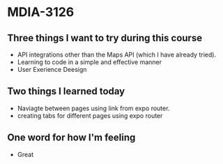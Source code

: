 # MDIA-3126

## Three things I want to try during this course 
- API integrations other than the Maps API (which I have already tried).
- Learning to code in a simple and effective manner
- User Exerience Deesign

## Two things I learned today
- Naviagte between pages using link from expo router.
- creating tabs for different pages using expo router

## One word for how I'm feeling
- Great

